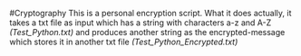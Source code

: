 #Cryptography 
This is a personal encryption script. What it does actually, it takes a txt file as input which has a string with characters a-z and A-Z *(Test_Python.txt)* and produces another string as the encrypted-message which stores it in another txt file *(Test_Python_Encrypted.txt)*
